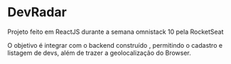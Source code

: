 # DevRadar

Projeto feito em ReactJS durante a semana omnistack 10 pela RocketSeat

O objetivo é integrar com o backend construído , permitindo o cadastro e listagem de devs, além de trazer a geolocalização do Browser.
